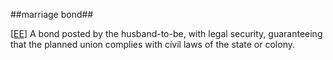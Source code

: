 ##marriage bond##

\[[EE](SOURCES.md#EE)\]  A bond posted by the husband-to-be, with legal security, guaranteeing that the planned union complies with civil laws of the state or colony.
